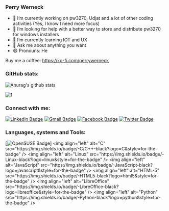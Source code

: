 ### Perry Werneck

- 🔭 I’m currently working on pw3270, Udjat and a lot of other coding activities (Yes, I know I need more focus)
- 🤔 I’m looking for help with a better way to store and distribute pw3270 for windows installers
- 🌱 I’m currently learning IOT and UX
- 💬 Ask me about anything you want
- 😄 Pronouns: He

Buy me a coffee: https://ko-fi.com/perrywerneck

### GitHub stats:

![Anurag's github stats](https://github-readme-stats.vercel.app/api?username=PerryWerneck&show_icons=true&theme=blue-green)

![1](https://github-readme-stats.vercel.app/api/top-langs/?username=PerryWerneck&theme=blue-green)

### Connect with me:

[![Linkedin Badge](https://img.shields.io/badge/-PerryWerneck-blue?style=flat-square&logo=Linkedin&logoColor=white&link=https://www.linkedin.com/in/PerryWerneck/)](https://www.linkedin.com/in/PerryWerneck/) 
[![Gmail Badge](https://img.shields.io/badge/-perry@werneck.eti.br-c14438?style=flat-square&logo=Gmail&logoColor=white&link=mailto:perry@werneck.eti.br)](mailto:perry@werneck.eti.br)
[![Facebook Badge](https://img.shields.io/badge/-Perry.Werneck-darkblue?style=flat-square&logo=Facebook&logoColor=white&link=https://www.facebook.com/perry.werneck)](mailto:perry@werneck.eti.br)
[![Twitter Badge](https://img.shields.io/badge/-perrywerneck-lightblue?style=flat-square&logo=Twitter&logoColor=white&link=https://twitter.com/perrywerneck)](https://twitter.com/perrywerneck)

### Languages, systems and Tools:

[![OpenSUSE Badge]("https://img.shields.io/badge/-OpenSUSE-black?logo=opensuse&style=for-the-badge")]
<img align="left" alt="C" src="https://img.shields.io/badge/-C/C++-black?logo=C&style=for-the-badge" />
<img align="left" alt="Linux" src="https://img.shields.io/badge/-Linux-black?logo=linux&style=for-the-badge" />
<img align="left" alt="JavaScript" src="https://img.shields.io/badge/-JavaScript-black?logo=javascript&style=for-the-badge" />
<img align="left" alt="HTML-5" src="https://img.shields.io/badge/-HTML5-black?logo=html5&style=for-the-badge" />
<img align="left" alt="LibreOffice" src="https://img.shields.io/badge/-LibreOffice-black?logo=libreoffice&style=for-the-badge" />
<img align="left" alt="Python" src="https://img.shields.io/badge/-Python-black?logo=python&style=for-the-badge" />

